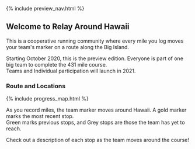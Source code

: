 {% include preview_nav.html %}

## Welcome to Relay Around Hawaii

This is a cooperative running community where every mile you log moves your team's marker on a route along the Big Island.

Starting October 2020, this is the preview edition. Everyone is part of one big team to complete the 431 mile course. <br/>
Teams and Individual participation will launch in 2021.

### Route and Locations

{% include progress_map.html %}

As you record miles, the team marker moves around Hawaii. A gold marker marks the most recent stop. <br/>
Green marks previous stops, and Grey stops are those the team has yet to reach.

Check out a description of each stop as the team moves around the course!
